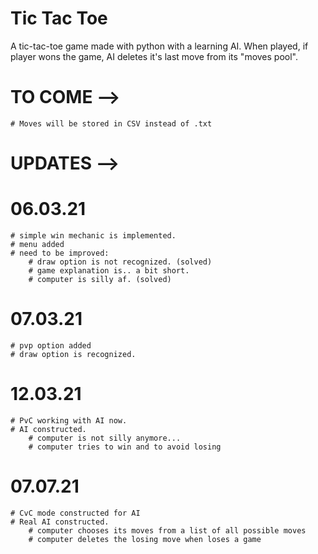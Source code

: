 # Tic Tac Toe
 A tic-tac-toe game made with python with a learning AI.
 When played, if player wons the game, AI deletes it's last move from its "moves pool".

# TO COME -->
    # Moves will be stored in CSV instead of .txt

# UPDATES -->
# 06.03.21
    # simple win mechanic is implemented.
    # menu added
    # need to be improved: 
        # draw option is not recognized. (solved)
        # game explanation is.. a bit short.
        # computer is silly af. (solved)

# 07.03.21
    # pvp option added
    # draw option is recognized.

# 12.03.21
    # PvC working with AI now.
    # AI constructed.
        # computer is not silly anymore...
        # computer tries to win and to avoid losing

# 07.07.21
    # CvC mode constructed for AI
    # Real AI constructed.
        # computer chooses its moves from a list of all possible moves
        # computer deletes the losing move when loses a game

